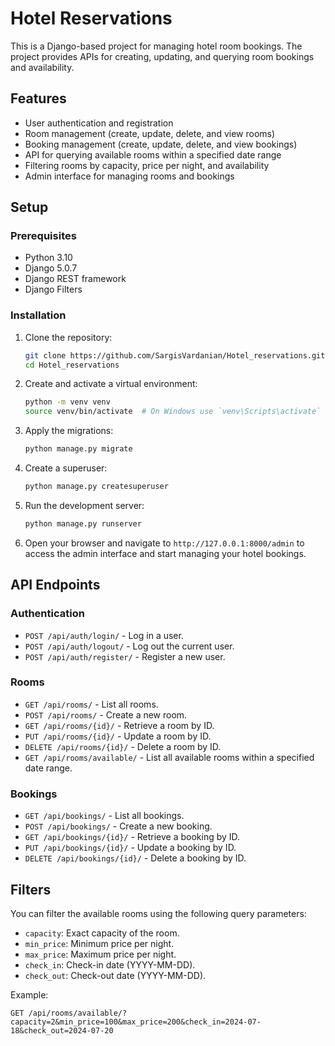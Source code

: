 # Hotel Reservations

This is a Django-based project for managing hotel room bookings. The project provides APIs for creating, updating, and querying room bookings and availability.

## Features

- User authentication and registration
- Room management (create, update, delete, and view rooms)
- Booking management (create, update, delete, and view bookings)
- API for querying available rooms within a specified date range
- Filtering rooms by capacity, price per night, and availability
- Admin interface for managing rooms and bookings

## Setup

### Prerequisites

- Python 3.10
- Django 5.0.7
- Django REST framework
- Django Filters

### Installation

1. Clone the repository:
    ```bash
    git clone https://github.com/SargisVardanian/Hotel_reservations.git
    cd Hotel_reservations
    ```

2. Create and activate a virtual environment:
    ```bash
    python -m venv venv
    source venv/bin/activate  # On Windows use `venv\Scripts\activate`
    ```

3. Apply the migrations:
    ```bash
    python manage.py migrate
    ```

4. Create a superuser:
    ```bash
    python manage.py createsuperuser
    ```

5. Run the development server:
    ```bash
    python manage.py runserver
    ```

6. Open your browser and navigate to `http://127.0.0.1:8000/admin` to access the admin interface and start managing your hotel bookings.

## API Endpoints

### Authentication

- `POST /api/auth/login/` - Log in a user.
- `POST /api/auth/logout/` - Log out the current user.
- `POST /api/auth/register/` - Register a new user.

### Rooms

- `GET /api/rooms/` - List all rooms.
- `POST /api/rooms/` - Create a new room.
- `GET /api/rooms/{id}/` - Retrieve a room by ID.
- `PUT /api/rooms/{id}/` - Update a room by ID.
- `DELETE /api/rooms/{id}/` - Delete a room by ID.
- `GET /api/rooms/available/` - List all available rooms within a specified date range.

### Bookings

- `GET /api/bookings/` - List all bookings.
- `POST /api/bookings/` - Create a new booking.
- `GET /api/bookings/{id}/` - Retrieve a booking by ID.
- `PUT /api/bookings/{id}/` - Update a booking by ID.
- `DELETE /api/bookings/{id}/` - Delete a booking by ID.

## Filters

You can filter the available rooms using the following query parameters:

- `capacity`: Exact capacity of the room.
- `min_price`: Minimum price per night.
- `max_price`: Maximum price per night.
- `check_in`: Check-in date (YYYY-MM-DD).
- `check_out`: Check-out date (YYYY-MM-DD).

Example:

```http
GET /api/rooms/available/?capacity=2&min_price=100&max_price=200&check_in=2024-07-18&check_out=2024-07-20
